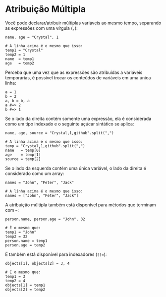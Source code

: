 # Atribuição Múltipla

Você pode declarar/atribuir múltiplas variáveis ao mesmo tempo, separando as expressões com uma vírgula (`,`):

```crystal
name, age = "Crystal", 1

# A linha acima é o mesmo que isso:
temp1 = "Crystal"
temp2 = 1
name  = temp1
age   = temp2
```

Perceba que uma vez que as expressões são atribuídas a variáveis temporárias, é possível trocar os conteúdos de variáveis em uma única linha:

```crystal
a = 1
b = 2
a, b = b, a
a #=> 2
b #=> 1
```

Se o lado da direita contém somente uma expressão, ela é considerada como um tipo indexado e o seguinte açúcar sintático se aplica:

```crystal
name, age, source = "Crystal,1,github".split(",")

# A linha acima é o mesmo que isso:
temp = "Crystal,1,github".split(",")
name   = temp[0]
age    = temp[1]
source = temp[2]
```

Se o lado da esquerda contém uma única variável, o lado da direita é considerado como um array:

```crystal
names = "John", "Peter", "Jack"

# A linha acima é o mesmo que isso:
names = ["John", "Peter", "Jack"]
```

A atribuição múltipla também está disponível para métodos que terminam com `=`:

```crystal
person.name, person.age = "John", 32

# É o mesmo que:
temp1 = "John"
temp2 = 32
person.name = temp1
person.age = temp2
```

E também está disponível para indexadores (`[]=`):

```crystal
objects[1], objects[2] = 3, 4

# É o mesmo que:
temp1 = 3
temp2 = 4
objects[1] = temp1
objects[2] = temp2
```
